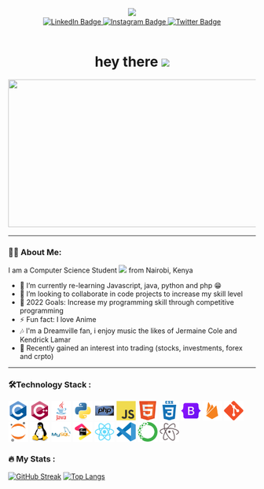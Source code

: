 <div id="header" align="center">
  <img src="https://media.giphy.com/media/i1JHRZSXO9LZZDHqii/giphy.gif" width="100"/>
  <div id="badges">
    <a href="https://www.linkedin.com/in/anthony-mwaura-b08b69218/">
      <img src="https://img.shields.io/badge/LinkedIn-blue?style=for-the-badge&logo=linkedin&logoColor=white" alt="LinkedIn Badge"/>
    </a>
    <a href="https://www.instagram.com/a.n.t.o.h_ke/">
      <img src="https://img.shields.io/badge/Instagram-red?style=for-the-badge&logo=instagram&logoColor=white" alt="Instagram Badge"/>
    </a>
    <a href="https://twitter.com/Anthony11hub">
      <img src="https://img.shields.io/badge/Twitter-blue?style=for-the-badge&logo=twitter&logoColor=white" alt="Twitter Badge"/>
    </a>
  </div>
  <img src="https://komarev.com/ghpvc/?username=Anthony11-hub&style=flat-square&color=blue" alt=""/>
  <h1>
    hey there
    <img src="https://media.giphy.com/media/hvRJCLFzcasrR4ia7z/giphy.gif" width="30px"/>
  </h1>
</div>

<div align="center">
  <img src="https://media.giphy.com/media/3ov9jNziFTMfzSumAw/giphy.gif" width="600" height="300"/>
</div>

---

### :man_technologist: About Me:

I am a Computer Science Student <img src="https://media.giphy.com/media/26AHONQ79FdWZhAI0/giphy.gif" width="30"/> from Nairobi, Kenya

- :telescope: I’m currently re-learning Javascript, java, python and php 😁
- 👯 I’m looking to collaborate in code projects to increase my skill level
- 🥅 2022 Goals: Increase my programming skill through competitive programming
- ⚡ Fun fact: I love Anime
- 🎶 I'm a Dreamville fan, i enjoy music the likes of Jermaine Cole and Kendrick Lamar
- 🤑 Recently gained an interest into trading (stocks, investments, forex and crpto)

---

### :hammer_and_wrench:Technology Stack :

<div>
  <img src="https://github.com/devicons/devicon/blob/master/icons/c/c-original.svg" width="40" height="40" alt="C"/>
  <img src="https://github.com/devicons/devicon/blob/master/icons/cplusplus/cplusplus-original.svg" width="40" height="40" alt="cplusplus"/>
  <img src="https://github.com/devicons/devicon/blob/master/icons/java/java-original-wordmark.svg" width="40" height="40" alt="java"/>
  <img src="https://github.com/devicons/devicon/blob/master/icons/python/python-original.svg" width="40" height="40" alt="python"/>
  <img src="https://github.com/devicons/devicon/blob/master/icons/php/php-original.svg" width="40" height="40" alt="php"/>
  <img src="https://github.com/devicons/devicon/blob/master/icons/javascript/javascript-original.svg" width="40" height="40" alt="js"/>
  <img src="https://github.com/devicons/devicon/blob/master/icons/html5/html5-original.svg" width="40" height="40" alt="html5"/>
  <img src="https://github.com/devicons/devicon/blob/master/icons/css3/css3-plain-wordmark.svg" width="40" height="40" alt="css3"/>
  <img src="https://github.com/devicons/devicon/blob/master/icons/bootstrap/bootstrap-original.svg" width="40" height="40" alt="bootstrap"/>
  <img src="https://github.com/devicons/devicon/blob/master/icons/firebase/firebase-plain.svg" width="40" height="40" alt="firebase"/>
  <img src="https://github.com/devicons/devicon/blob/master/icons/git/git-original.svg" width="40" height="40" alt="git"/>
  <img src="https://github.com/devicons/devicon/blob/master/icons/jupyter/jupyter-original.svg" width="40" height="40" alt="jupyter"/>
  <img src="https://github.com/devicons/devicon/blob/master/icons/linux/linux-original.svg" width="40" height="40" alt="linux"/>
  <img src="https://github.com/devicons/devicon/blob/master/icons/mysql/mysql-original-wordmark.svg" width="40" height="40" alt="dql"/>
  <img src="https://github.com/devicons/devicon/blob/master/icons/jetbrains/jetbrains-original.svg" width="40" height="40" alt="jetbrains"/>
  <img src="https://github.com/devicons/devicon/blob/master/icons/react/react-original.svg" width="40" height="40" alt="react"/>
  <img src="https://github.com/devicons/devicon/blob/master/icons/vscode/vscode-original.svg" width="40" height="40" alt="vscode"/>
  <img src="https://github.com/devicons/devicon/blob/master/icons/anaconda/anaconda-original.svg" width="40" height="40" alt="anaconda"/>
  <img src="https://github.com/devicons/devicon/blob/master/icons/atom/atom-original.svg" width="40" height="40" alt="atom"/>
</div>

### :fire: My Stats :

[![GitHub Streak](http://github-readme-streak-stats.herokuapp.com?user=Anthony11-hub&theme=dark&date_format=M%20j%5B%2C%20Y%5D)](https://git.io/streak-stats)
[![Top Langs](https://github-readme-stats.vercel.app/api/top-langs/?username=Anthony11-hub&layout=compact&theme=vision-friendly-dark)](https://github.com/anuraghazra/github-readme-stats)